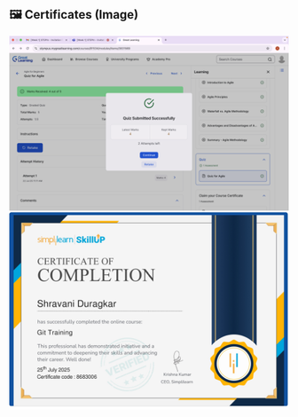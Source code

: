 ## 🖼 Certificates (Image)

![Certificate](certificates/5279451_shravani.png)
![Certificate](certificates/5279451_Shravani.jpg)

